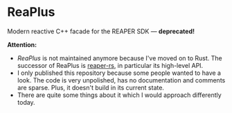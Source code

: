 # ReaPlus

Modern reactive C++ facade for the REAPER SDK &mdash; **deprecated!**

__Attention:__
- _ReaPlus_ is not maintained anymore because I've moved on to Rust. The successor of ReaPlus is [reaper-rs](https://github.com/helgoboss/reaper-rs), in particular its high-level API.
- I only published this repository because some people wanted to have a look. The code is very unpolished, has no documentation and comments are sparse. Plus, it doesn't build in its current state.
- There are quite some things about it which I would approach differently today.

